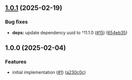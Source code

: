 ## [1.0.1](https://github.com/technology-studio/test-automation-playwright-peer/compare/v1.0.0...v1.0.1) (2025-02-19)


### Bug fixes

* **deps:** update dependency uuid to ^11.1.0 ([#15](https://github.com/technology-studio/test-automation-playwright-peer/issues/15)) ([654eb35](https://github.com/technology-studio/test-automation-playwright-peer/commit/654eb350b5cdc3ca6279d122c27f59c32ef13c5e))

## 1.0.0 (2025-02-04)


### Features

* initial implementation ([#1](https://github.com/technology-studio/test-automation-playwright-peer/issues/1)) ([a230c0c](https://github.com/technology-studio/test-automation-playwright-peer/commit/a230c0c2d0b87b03d9b15fb1f43180d735601f74))
